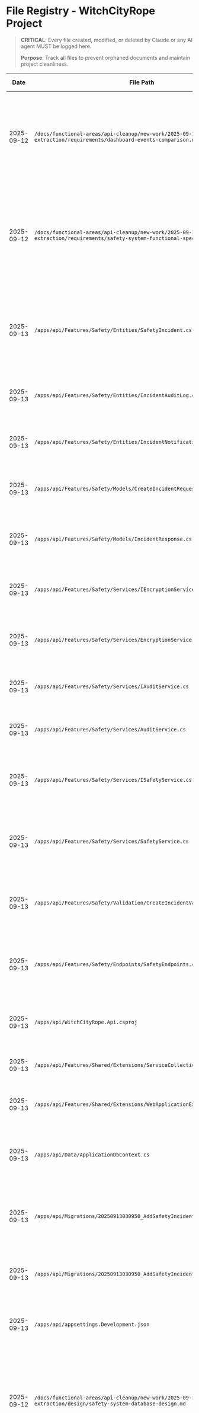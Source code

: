 # File Registry - WitchCityRope Project

> **CRITICAL**: Every file created, modified, or deleted by Claude or any AI agent MUST be logged here.
> 
> **Purpose**: Track all files to prevent orphaned documents and maintain project cleanliness.

| Date | File Path | Action | Purpose | Session/Task | Status | Cleanup Date |
|------|-----------|--------|---------|--------------|--------|--------------|
| 2025-09-12 | `/docs/functional-areas/api-cleanup/new-work/2025-09-12-legacy-feature-extraction/requirements/dashboard-events-comparison.md` | CREATED | Comprehensive analysis comparing Dashboard and Events Enhancement features between legacy and modern APIs for extraction decision | Dashboard and Events feature analysis | ACTIVE | N/A |
| 2025-09-12 | `/docs/functional-areas/api-cleanup/new-work/2025-09-12-legacy-feature-extraction/requirements/safety-system-functional-spec.md` | CREATED | Complete functional specification for Safety incident reporting system based on approved UI design - defines workflows, API endpoints, security requirements | Safety System Implementation | ACTIVE | Keep permanent |
| 2025-09-13 | `/apps/api/Features/Safety/Entities/SafetyIncident.cs` | CREATED | Safety incident entity with encrypted sensitive data fields, PostgreSQL optimized schema, comprehensive audit trail support | Safety System Backend Implementation | ACTIVE | Keep permanent |
| 2025-09-13 | `/apps/api/Features/Safety/Entities/IncidentAuditLog.cs` | CREATED | Audit log entity for complete incident action tracking with JSONB support for PostgreSQL | Safety System Backend Implementation | ACTIVE | Keep permanent |
| 2025-09-13 | `/apps/api/Features/Safety/Entities/IncidentNotification.cs` | CREATED | Email notification tracking entity for incident alerts and notifications | Safety System Backend Implementation | ACTIVE | Keep permanent |
| 2025-09-13 | `/apps/api/Features/Safety/Models/CreateIncidentRequest.cs` | CREATED | Request model for incident submission with full validation requirements | Safety System Backend Implementation | ACTIVE | Keep permanent |
| 2025-09-13 | `/apps/api/Features/Safety/Models/IncidentResponse.cs` | CREATED | Complete response models for incident tracking, admin dashboard, and status reporting | Safety System Backend Implementation | ACTIVE | Keep permanent |
| 2025-09-13 | `/apps/api/Features/Safety/Services/IEncryptionService.cs` | CREATED | Encryption service interface for AES-256 sensitive data protection | Safety System Backend Implementation | ACTIVE | Keep permanent |
| 2025-09-13 | `/apps/api/Features/Safety/Services/EncryptionService.cs` | CREATED | AES-256 encryption service implementation for protecting sensitive incident data | Safety System Backend Implementation | ACTIVE | Keep permanent |
| 2025-09-13 | `/apps/api/Features/Safety/Services/IAuditService.cs` | CREATED | Audit service interface for comprehensive incident action logging | Safety System Backend Implementation | ACTIVE | Keep permanent |
| 2025-09-13 | `/apps/api/Features/Safety/Services/AuditService.cs` | CREATED | Audit service implementation with privacy protection for anonymous reports | Safety System Backend Implementation | ACTIVE | Keep permanent |
| 2025-09-13 | `/apps/api/Features/Safety/Services/ISafetyService.cs` | CREATED | Main safety service interface following vertical slice architecture pattern | Safety System Backend Implementation | ACTIVE | Keep permanent |
| 2025-09-13 | `/apps/api/Features/Safety/Services/SafetyService.cs` | CREATED | Core safety service with direct Entity Framework access, encryption, reference number generation | Safety System Backend Implementation | ACTIVE | Keep permanent |
| 2025-09-13 | `/apps/api/Features/Safety/Validation/CreateIncidentValidator.cs` | CREATED | FluentValidation validator for incident submission with comprehensive business rules | Safety System Backend Implementation | ACTIVE | Keep permanent |
| 2025-09-13 | `/apps/api/Features/Safety/Endpoints/SafetyEndpoints.cs` | CREATED | Minimal API endpoints for incident submission, tracking, admin dashboard - supports anonymous access | Safety System Backend Implementation | ACTIVE | Keep permanent |
| 2025-09-13 | `/apps/api/WitchCityRope.Api.csproj` | MODIFIED | Added FluentValidation packages for safety system validation requirements | Safety System Backend Implementation | ACTIVE | Keep permanent |
| 2025-09-13 | `/apps/api/Features/Shared/Extensions/ServiceCollectionExtensions.cs` | MODIFIED | Registered Safety services and FluentValidation for DI container | Safety System Backend Implementation | ACTIVE | Keep permanent |
| 2025-09-13 | `/apps/api/Features/Shared/Extensions/WebApplicationExtensions.cs` | MODIFIED | Added Safety endpoint mapping to application pipeline | Safety System Backend Implementation | ACTIVE | Keep permanent |
| 2025-09-13 | `/apps/api/Data/ApplicationDbContext.cs` | MODIFIED | Added Safety entities, comprehensive Entity Framework configuration, audit field handling | Safety System Backend Implementation | ACTIVE | Keep permanent |
| 2025-09-13 | `/apps/api/Migrations/20250913030950_AddSafetyIncidentSystem.cs` | CREATED | EF Core migration with PostgreSQL sequence and reference number generation function | Safety System Backend Implementation | ACTIVE | Keep permanent |
| 2025-09-13 | `/apps/api/Migrations/20250913030950_AddSafetyIncidentSystem.Designer.cs` | CREATED | Auto-generated migration designer file for Safety System database schema | Safety System Backend Implementation | ACTIVE | Keep permanent |
| 2025-09-13 | `/apps/api/appsettings.Development.json` | MODIFIED | Added Safety encryption key configuration for development environment | Safety System Backend Implementation | ACTIVE | Keep permanent |
| 2025-09-12 | `/docs/functional-areas/api-cleanup/new-work/2025-09-12-legacy-feature-extraction/design/safety-system-database-design.md` | CREATED | Comprehensive database schema design for Safety incident reporting system with PostgreSQL optimization, encrypted storage, audit trails, and EF Core configuration | Database Designer Safety System | ACTIVE | Keep permanent |
| 2025-09-12 | `/docs/functional-areas/api-cleanup/new-work/2025-09-12-legacy-feature-extraction/handoffs/database-designer-2025-09-12-handoff.md` | CREATED | Mandatory database designer handoff documenting completed schema design, security patterns, performance optimization, and next steps for backend implementation | Database Designer Handoff | ACTIVE | Keep permanent |
| 2025-09-12 | `/docs/functional-areas/api-cleanup/new-work/2025-09-12-legacy-feature-extraction/design/safety-system-technical-design.md` | CREATED | Comprehensive technical architecture for Safety System implementation - vertical slice structure, service layers, API endpoints, validation, encryption, testing strategy, and implementation roadmap | Backend Developer Safety System Technical Design | ACTIVE | Keep permanent |

## Active File Registry

| Date | File Path | Action | Purpose | Session/Task | Status | Cleanup Date |
|------|-----------|--------|---------|--------------|--------|--------------|
| 2025-09-12 | /docs/functional-areas/authentication/research/2025-09-12-authentication-best-practices-research.md | CREATED | Comprehensive research on modern authentication patterns for React + ASP.NET Core 2025 - BFF pattern analysis and recommendations | Technology researcher authentication research | ACTIVE | Keep permanent |
| 2025-09-12 | /docs/lessons-learned/backend-developer-lessons-learned.md | MODIFIED | Added mandatory agent handoff documentation process section for workflow continuity | Workflow handoff system implementation | ACTIVE | Keep permanent |
| 2025-09-12 | /docs/lessons-learned/business-requirements-lessons-learned.md | MODIFIED | Added mandatory agent handoff documentation process section for workflow continuity | Workflow handoff system implementation | ACTIVE | Keep permanent |
| 2025-09-12 | /docs/lessons-learned/database-designer-lessons-learned.md | MODIFIED | Added mandatory agent handoff documentation process section for workflow continuity | Workflow handoff system implementation | ACTIVE | Keep permanent |
| 2025-09-12 | /docs/lessons-learned/functional-spec-lessons-learned.md | MODIFIED | Added mandatory agent handoff documentation process section for workflow continuity | Workflow handoff system implementation | ACTIVE | Keep permanent |
| 2025-09-12 | /docs/lessons-learned/git-manager-lessons-learned.md | MODIFIED | Added mandatory agent handoff documentation process section for workflow continuity | Workflow handoff system implementation | ACTIVE | Keep permanent |
| 2025-09-12 | /docs/lessons-learned/librarian-lessons-learned.md | MODIFIED | Added mandatory agent handoff documentation process section for workflow continuity | Workflow handoff system implementation | ACTIVE | Keep permanent |
| 2025-09-12 | /docs/lessons-learned/ui-designer-lessons-learned.md | MODIFIED | Added mandatory agent handoff documentation process section for workflow continuity | Workflow handoff system implementation | ACTIVE | Keep permanent |
| 2025-09-12 | /docs/lessons-learned/test-executor-lessons-learned.md | MODIFIED | Added mandatory agent handoff documentation process section for workflow continuity | Workflow handoff system implementation | ACTIVE | Keep permanent |
| 2025-09-12 | /docs/lessons-learned/devops-lessons-learned.md | MODIFIED | Added mandatory agent handoff documentation process section for workflow continuity | Workflow handoff system implementation | ACTIVE | Keep permanent |
| 2025-09-12 | /docs/lessons-learned/lint-validator-lessons-learned.md | MODIFIED | Added mandatory agent handoff documentation process section for workflow continuity | Workflow handoff system implementation | ACTIVE | Keep permanent |
| 2025-09-12 | /docs/lessons-learned/prettier-formatter-lessons-learned.md | MODIFIED | Added mandatory agent handoff documentation process section for workflow continuity | Workflow handoff system implementation | ACTIVE | Keep permanent |
| 2025-09-12 | /docs/lessons-learned/technology-researcher-lessons-learned.md | MODIFIED | Added mandatory agent handoff documentation process section for workflow continuity | Workflow handoff system implementation | ACTIVE | Keep permanent |
| 2025-09-12 | /docs/lessons-learned/orchestrator-lessons-learned.md | MODIFIED | Added orchestrator handoff enforcement responsibilities section with delegation template | Workflow handoff system implementation | ACTIVE | Keep permanent |
| 2025-09-12 | /home/chad/repos/witchcityrope-react/CLAUDE.md | MODIFIED | Added mandatory agent handoff documentation system section with orchestrator enforcement rules | Workflow handoff system implementation | ACTIVE | Keep permanent |
| 2025-09-12 | /docs/lessons-learned/backend-developer-lessons-learned.backup.md | CREATED | Backup of original backend lessons learned before cleanup | Lessons learned cleanup task | ACTIVE | 2025-09-19 |
| 2025-09-12 | /docs/lessons-learned/backend-lessons-learned.md | MODIFIED | Cleaned up from 2013 lines to 133 lines - removed status reports, kept prevention patterns and technical solutions | Lessons learned cleanup per LESSONS-LEARNED-RULES.md | ACTIVE | N/A |
| 2025-01-09 | /apps/web/src/components/layout/Navigation.tsx | MODIFIED | Updated navigation for logged-in users: replaced user greeting+logout with Dashboard CTA, added Admin link for administrators | Navigation Updates Implementation | ACTIVE | N/A |
| 2025-01-09 | /apps/web/src/components/layout/UtilityBar.tsx | MODIFIED | Updated utility bar layout: added user greeting on LEFT, logout link on RIGHT, changed justify from flex-end to space-between | Navigation Updates Implementation | ACTIVE | N/A |
| 2025-09-10 | /tests/playwright/login-and-events-verification.spec.ts | CREATED | Comprehensive E2E test for login and events verification per user requirements | Test executor login/events testing | ACTIVE | Keep permanent |
| 2025-09-10 | /test-results/login-and-events-test-report-2025-09-10.md | CREATED | Detailed test execution report showing successful login and events functionality | Test executor comprehensive testing | ACTIVE | Keep permanent |
| 2025-09-10 | /test-results/01-login-page-loaded.png | CREATED | Screenshot evidence of login page functionality | Test executor login testing | TEMPORARY | 2025-09-17 |
| 2025-09-10 | /test-results/02-login-form-filled.png | CREATED | Screenshot evidence of login form with credentials filled | Test executor login testing | TEMPORARY | 2025-09-17 |
| 2025-09-10 | /test-results/03-after-login-submission.png | CREATED | Screenshot evidence of successful login redirect to dashboard | Test executor login testing | TEMPORARY | 2025-09-17 |
| 2025-09-10 | /test-results/04-events-page-loaded.png | CREATED | Screenshot evidence of events page displaying all 10 events correctly | Test executor events testing | TEMPORARY | 2025-09-17 |
| 2025-09-10 | /test-results/06-journey-after-login.png | CREATED | Screenshot evidence of user journey - post login state | Test executor journey testing | TEMPORARY | 2025-09-17 |
| 2025-09-10 | /test-results/07-journey-events-page.png | CREATED | Screenshot evidence of complete user journey - final events page | Test executor journey testing | TEMPORARY | 2025-09-17 |
| 2025-09-10 | /tests/playwright/events-diagnostic.spec.ts | CREATED | Focused diagnostic test to capture actual events page behavior and API connectivity issues | Test executor events diagnosis | ACTIVE | Keep permanent |
| 2025-09-10 | /docs/functional-areas/events/handoffs/test-executor-2025-09-10-events-diagnosis.md | CREATED | Critical handoff documenting that events are NOT displaying due to API connection issues, with visual evidence | Test executor events diagnosis | ACTIVE | Keep permanent |
| 2025-09-10 | /tests/playwright/dashboard.spec.ts | MODIFIED | CRITICAL FIX: Added mandatory JavaScript and console error monitoring to catch RangeError crashes | Test developer dashboard error detection | ACTIVE | Keep permanent |
| 2025-09-10 | /docs/standards-processes/testing/TEST_CATALOG.md | MODIFIED | Documented critical fix for E2E test false positive (test passed while dashboard crashed with RangeError) | Test developer error detection fix | ACTIVE | Keep permanent |
| 2025-09-10 | /docs/lessons-learned/test-developer-lessons-learned.md | MODIFIED | Added critical lesson about E2E tests without error monitoring being worse than no tests | Test developer lessons learned | ACTIVE | Keep permanent |
| 2025-09-10 | /tests/run-dashboard-error-test.sh | CREATED | Verification script to test improved dashboard error detection | Test developer verification script | ACTIVE | Keep permanent |
| 2025-09-10 | /test-results/events-page-actual-diagnosis.png | CREATED | Screenshot evidence showing loading skeleton state when events fail to load | Test executor events diagnosis | TEMPORARY | 2025-09-17 |
| 2025-09-10 | /test-results/events-page-after-wait.png | CREATED | Screenshot evidence showing error message "Failed to Load Events" that users actually see | Test executor events diagnosis | TEMPORARY | 2025-09-17 |
| 2025-09-10 | /test-results/events-main-content.png | CREATED | Screenshot of main content area detail for diagnostic analysis | Test executor events diagnosis | TEMPORARY | 2025-09-17 |
| 2025-09-10 | /apps/web/src/components/dashboard/EventsWidget.tsx | MODIFIED | Fixed critical RangeError: Invalid time value when formatting null/undefined dates from API responses | React developer date handling fix | ACTIVE | Keep permanent |
| 2025-09-11 | Multiple investigation files | READ | Comprehensive investigation of admin dashboard and events management system for implementation planning | Librarian investigation - admin events analysis | INVESTIGATION | N/A |
| 2025-09-10 | /docs/lessons-learned/react-developer-lessons-learned.md | MODIFIED | Added critical lesson on safe date handling from API data to prevent runtime crashes | React developer lessons documentation | ACTIVE | Keep permanent |
| 2025-09-10 | /session-work/2025-09-10/date-handling-test.js | CREATED | Test script to verify date handling fix works for all problematic scenarios | React developer testing | TEMPORARY | 2025-09-17 |
| 2025-09-10 | /docs/design/wireframes/navigation-logged-in-mockup.html | CREATED | HTML mockup showing navigation changes for logged-in users with visual comparison of current vs new states | UI Designer navigation mockup | ACTIVE | Keep permanent |
| 2025-09-11 | Multiple navigation files | READ | Investigation of current navigation structure for navigation update orchestration | Librarian navigation analysis | INVESTIGATION | Analysis complete |
| 2025-09-11 | /docs/standards-processes/workflow-orchestration-process.md | MODIFIED | CRITICAL FIX: Removed UI Design and Functional Spec from Phase 1, moved them to Phase 2 with UI Design FIRST mandate | Librarian workflow documentation fix | ACTIVE | Keep permanent |
| 2025-09-11 | /docs/functional-areas/navigation/requirements/functional-specification-2025-09-11.md | CREATED | Comprehensive functional specification for navigation updates based on approved UI design and business requirements | Functional Spec Agent navigation implementation | ACTIVE | Keep permanent |
| 2025-09-11 | /docs/functional-areas/navigation/requirements/business-requirements-2025-09-11.md | CREATED | Business requirements document for navigation updates for logged-in users | Business Requirements Agent navigation updates | ACTIVE | Keep permanent |
| 2025-09-11 | /docs/functional-areas/navigation/design/ui-design-2025-09-11.md | CREATED | UI design document with wireframes and specifications for navigation changes | UI Designer navigation updates | ACTIVE | Keep permanent |
| 2025-09-11 | /docs/functional-areas/navigation/completion-summary-2025-09-11.md | CREATED | Completion summary documenting successful navigation updates implementation | Librarian documentation completion | ACTIVE | Keep permanent |
| 2025-09-11 | /home/chad/repos/witchcityrope-react/PROGRESS.md | MODIFIED | Updated to reflect completed navigation updates for logged-in users with achievement summary | Librarian progress documentation | ACTIVE | Keep permanent |
| 2025-09-11 | /docs/architecture/file-registry.md | MODIFIED | Added entries for all navigation update documentation files and completion tracking | Librarian file tracking | ACTIVE | Keep permanent |
| 2025-09-11 | /docs/architecture/functional-area-master-index.md | MODIFIED | Added navigation functional area with COMPLETE status for logged-in user updates | Librarian navigation tracking | ACTIVE | Keep permanent |
| 2025-09-11 | /docs/lessons-learned/librarian-lessons-learned.md | MODIFIED | Added documentation completion excellence patterns from navigation updates workflow | Librarian lessons documentation | ACTIVE | Keep permanent |
| 2025-09-11 | /docs/functional-areas/events/admin-activation/business-requirements-2025-09-11.md | CREATED | Focused business requirements for activating existing Admin Dashboard Events Management system - prioritizing connection over creation | Business Requirements Agent admin events activation | ACTIVE | Keep permanent |
| 2025-09-11 | /docs/functional-areas/events/admin-activation/ui-design-2025-09-11.md | CREATED | UI design document for minimal Admin Dashboard activation with component specifications and wireframes | UI Designer admin dashboard activation | ACTIVE | Keep permanent |
| 2025-09-11 | /docs/functional-areas/events/admin-activation/functional-specification-2025-09-11.md | CREATED | Technical functional specification for Admin Dashboard Events Management activation - details minimal implementation to connect existing assets | Functional Spec Agent admin events activation | ACTIVE | Keep permanent |
| 2025-09-11 | /session-work/2025-09-11/event-session-matrix-investigation-report.md | CREATED | Comprehensive investigation report confirming Event Session Matrix system is fully implemented - no work was lost in recent merges | Librarian Event Session Matrix investigation | ACTIVE | Keep permanent |
| 2025-09-12 | /docs/functional-areas/api-cleanup/ | CREATED | New functional area directory for critical API cleanup work | Librarian API cleanup documentation structure | ACTIVE | Keep permanent |
| 2025-09-12 | /docs/functional-areas/api-cleanup/new-work/ | CREATED | Active work directory for API cleanup functional area | Librarian API cleanup documentation structure | ACTIVE | Keep permanent |
| 2025-09-12 | /docs/functional-areas/api-cleanup/new-work/2025-09-12-legacy-feature-extraction/ | CREATED | Specific work directory for legacy feature extraction from duplicate API crisis | Librarian API cleanup documentation structure | ACTIVE | Keep permanent |
| 2025-09-12 | /docs/functional-areas/api-cleanup/new-work/2025-09-12-legacy-feature-extraction/requirements/ | CREATED | Requirements subdirectory for business requirements and functional specifications | Librarian API cleanup documentation structure | ACTIVE | Keep permanent |
| 2025-09-12 | /docs/functional-areas/api-cleanup/new-work/2025-09-12-legacy-feature-extraction/design/ | CREATED | Design subdirectory for UI design and technical design documents | Librarian API cleanup documentation structure | ACTIVE | Keep permanent |
| 2025-09-12 | /docs/functional-areas/api-cleanup/new-work/2025-09-12-legacy-feature-extraction/implementation/ | CREATED | Implementation subdirectory for development work tracking | Librarian API cleanup documentation structure | ACTIVE | Keep permanent |
| 2025-09-12 | /docs/functional-areas/api-cleanup/new-work/2025-09-12-legacy-feature-extraction/testing/ | CREATED | Testing subdirectory for test plans and validation work | Librarian API cleanup documentation structure | ACTIVE | Keep permanent |
| 2025-09-12 | /docs/functional-areas/api-cleanup/new-work/2025-09-12-legacy-feature-extraction/reviews/ | CREATED | Reviews subdirectory for human review points and approvals | Librarian API cleanup documentation structure | ACTIVE | Keep permanent |
| 2025-09-12 | /docs/functional-areas/api-cleanup/new-work/2025-09-12-legacy-feature-extraction/handoffs/ | CREATED | Handoffs subdirectory for mandatory agent handoff documentation | Librarian API cleanup documentation structure | ACTIVE | Keep permanent |
| 2025-09-12 | /docs/functional-areas/api-cleanup/new-work/2025-09-12-legacy-feature-extraction/progress.md | CREATED | Progress tracking document with workflow status template for API cleanup and legacy feature extraction | Librarian API cleanup documentation structure | ACTIVE | Keep permanent |
| 2025-09-12 | /docs/architecture/functional-area-master-index.md | MODIFIED | Added API Cleanup functional area with CRITICAL priority and updated active development work section | Librarian master index maintenance | ACTIVE | Keep permanent |
| 2025-09-12 | /docs/functional-areas/api-cleanup/README.md | CREATED | Functional area overview document explaining duplicate API crisis, objectives, risk assessment, and workflow structure | Librarian API cleanup documentation structure | ACTIVE | Keep permanent |
| 2025-09-12 | /docs/functional-areas/api-cleanup/new-work/2025-09-12-legacy-feature-extraction/handoffs/librarian-2025-09-12-handoff.md | CREATED | Mandatory agent handoff document with complete context, next steps, and structure verification for API cleanup workflow | Librarian mandatory handoff documentation | ACTIVE | Keep permanent |
| 2025-09-12 | /docs/functional-areas/api-cleanup/new-work/2025-09-12-legacy-feature-extraction/requirements/technical-requirements.md | CREATED | Detailed technical requirements and implementation approach for API cleanup - defines phases, migration patterns, and success criteria | API Cleanup Orchestration | ACTIVE | Keep permanent |
| 2025-09-12 | /docs/functional-areas/api-cleanup/new-work/2025-09-12-legacy-feature-extraction/requirements/legacy-api-feature-analysis.md | CREATED | Comprehensive analysis of legacy API features with extraction priority matrix and business criticality assessment | Backend Developer Analysis | ACTIVE | Keep permanent |
| 2025-09-12 | /docs/functional-areas/api-cleanup/new-work/2025-09-12-legacy-feature-extraction/handoffs/backend-developer-2025-09-12-handoff.md | CREATED | Backend developer handoff with feature analysis results and critical safety system finding | Backend Developer Handoff | ACTIVE | Keep permanent |
| 2025-09-12 | /docs/functional-areas/api-cleanup/new-work/2025-09-12-legacy-feature-extraction/progress.md | MODIFIED | Updated progress tracking with Phase 1 completion status and human review checkpoint | Orchestrator Progress Update | ACTIVE | Keep permanent |
| 2025-09-12 | /docs/functional-areas/api-cleanup/new-work/2025-09-12-legacy-feature-extraction/reviews/phase1-requirements-review.md | CREATED | Mandatory human review document for Phase 1 requirements with critical safety system finding | Orchestrator Review Document | ACTIVE | Keep permanent |
| 2025-09-12 | /home/chad/repos/witchcityrope-react/apps/api/Features/Authentication/Endpoints/AuthenticationEndpoints.cs | MODIFIED | Implemented BFF authentication pattern with httpOnly cookies - updated login/logout endpoints and added /auth/user and /auth/refresh endpoints | Backend Developer BFF implementation | ACTIVE | Keep permanent |
| 2025-09-12 | /home/chad/repos/witchcityrope-react/apps/api/Services/JwtService.cs | MODIFIED | Added token validation methods for BFF pattern - IsTokenNearExpiry and ValidateTokenStructure for refresh scenarios | Backend Developer BFF implementation | ACTIVE | Keep permanent |
| 2025-09-12 | /home/chad/repos/witchcityrope-react/apps/api/Services/IJwtService.cs | MODIFIED | Added interface methods for new JWT validation functions supporting BFF refresh token logic | Backend Developer BFF implementation | ACTIVE | Keep permanent |
| 2025-09-12 | /home/chad/repos/witchcityrope-react/apps/api/Program.cs | MODIFIED | Enhanced JWT Bearer authentication to support both Authorization header and httpOnly cookies via OnMessageReceived event | Backend Developer BFF implementation | ACTIVE | Keep permanent |
| 2025-09-12 | /session-work/2025-09-12/bff-authentication-implementation-summary.md | CREATED | Comprehensive implementation summary of BFF authentication pattern with httpOnly cookies addressing critical user timeout issues | Backend Developer implementation documentation | ACTIVE | Keep permanent |
| 2025-09-12 | /home/chad/repos/witchcityrope-react/ARCHITECTURE.md | MODIFIED | Updated authentication documentation to reflect BFF pattern with httpOnly cookies, removed JWT localStorage references, enhanced security guidance | Librarian authentication documentation update | ACTIVE | Keep permanent |
| 2025-09-12 | /docs/_archive/authentication-localstorage-legacy-2025-09-12/ | CREATED | Archive directory for legacy localStorage authentication pattern with security vulnerabilities | Librarian legacy code archival | ARCHIVED | Keep permanent |
| 2025-09-12 | /docs/_archive/authentication-localstorage-legacy-2025-09-12/useAuth.ts | ARCHIVED | Legacy authentication hooks with localStorage JWT tokens - archived due to XSS vulnerability and authentication timeout issues | Librarian legacy code archival | ARCHIVED | Keep permanent |
| 2025-09-12 | /docs/_archive/authentication-localstorage-legacy-2025-09-12/README.md | CREATED | Archive explanation documenting why localStorage authentication was retired and replaced with BFF pattern | Librarian archival documentation | ARCHIVED | Keep permanent |
| 2025-09-12 | /docs/functional-areas/authentication/README.md | MODIFIED | Updated authentication system overview to reflect BFF pattern implementation, security improvements, and current feature status | Librarian authentication functional area update | ACTIVE | Keep permanent |
| 2025-09-12 | /docs/functional-areas/authentication/bff-authentication-implementation-guide.md | CREATED | Permanent copy of BFF authentication implementation guide for functional area documentation | Librarian documentation migration | ACTIVE | Keep permanent |
| 2025-09-12 | /docs/functional-areas/authentication/authentication-migration-summary-2025-09-12.md | CREATED | Comprehensive migration summary documenting transition from JWT localStorage to BFF httpOnly cookies with security analysis and implementation timeline | Librarian migration documentation | ACTIVE | Keep permanent |
| 2025-09-12 | /docs/functional-areas/authentication/handoffs/librarian-2025-09-12-authentication-migration-handoff.md | CREATED | Mandatory agent handoff documenting complete authentication documentation migration with security analysis and team guidance | Librarian mandatory handoff | ACTIVE | Keep permanent |
| 2025-09-12 | /docs/lessons-learned/librarian-lessons-learned.md | MODIFIED | Added Authentication Documentation Migration Pattern with systematic approach for major architecture documentation updates | Librarian lessons learned enhancement | ACTIVE | Keep permanent |
| 2025-09-12 | /docs/architecture/functional-area-master-index.md | MODIFIED | Updated Authentication status to BFF PATTERN COMPLETE with secure httpOnly cookies implementation | Librarian master index update | ACTIVE | Keep permanent |
| 2025-09-12 | /docs/functional-areas/testing-infrastructure/ | CREATED | New functional area directory for containerized testing infrastructure research and modernization | Librarian testing infrastructure setup | ACTIVE | Keep permanent |
| 2025-09-12 | /docs/functional-areas/testing-infrastructure/README.md | CREATED | Functional area overview for testing infrastructure with scope, current status, and documentation structure | Librarian testing infrastructure setup | ACTIVE | Keep permanent |
| 2025-09-12 | /docs/functional-areas/testing-infrastructure/new-work/ | CREATED | Active work directory for testing infrastructure functional area | Librarian testing infrastructure setup | ACTIVE | Keep permanent |
| 2025-09-12 | /docs/functional-areas/testing-infrastructure/new-work/2025-09-12-containerized-testing/ | CREATED | Specific work directory for containerized testing research project | Librarian testing infrastructure setup | ACTIVE | Keep permanent |
| 2025-09-12 | /docs/functional-areas/testing-infrastructure/new-work/2025-09-12-containerized-testing/requirements/ | CREATED | Requirements subdirectory for research requirements and analysis | Librarian testing infrastructure setup | ACTIVE | Keep permanent |
| 2025-09-12 | /docs/functional-areas/testing-infrastructure/new-work/2025-09-12-containerized-testing/design/ | CREATED | Design subdirectory for infrastructure architecture and design documents | Librarian testing infrastructure setup | ACTIVE | Keep permanent |
| 2025-09-12 | /docs/functional-areas/testing-infrastructure/new-work/2025-09-12-containerized-testing/research/ | CREATED | Research subdirectory for investigation findings and analysis results | Librarian testing infrastructure setup | ACTIVE | Keep permanent |
| 2025-09-12 | /docs/functional-areas/testing-infrastructure/new-work/2025-09-12-containerized-testing/progress.md | CREATED | Progress tracking document with 5-phase research plan, success criteria, and timeline for containerized testing infrastructure research | Librarian testing infrastructure setup | ACTIVE | Keep permanent |
| 2025-09-12 | /docs/architecture/functional-area-master-index.md | MODIFIED | Added Testing Infrastructure functional area with Research Phase status for containerized testing project | Librarian master index update | ACTIVE | Keep permanent |

## Archive Registry

| Date | File Path | Action | Reason | Archive Location | Date Archived |
|------|-----------|--------|---------|------------------|---------------|
| 2025-08-19 | `/docs/functional-areas/vertical-slice-home-page/` | ARCHIVED | Mission accomplished - all value extracted to authentication functional area | `/docs/_archive/vertical-slice-home-page-2025-08-16/` | 2025-08-19 |
| 2025-08-19 | `/docs/functional-areas/authentication-identity/` | ARCHIVED | Legacy authentication docs - replaced by complete React authentication system | `/docs/_archive/authentication-identity-legacy-2025-08-12/` | 2025-08-12 |

## Cleanup Schedule

### Weekly Cleanup (Every Monday)
- Review TEMPORARY files approaching cleanup date
- Move completed session work to archive
- Update file statuses based on current usage

### Monthly Review (First Monday of month)
- Archive old session work folders
- Review ACTIVE files for continued relevance  
- Update cleanup dates for ongoing work

### Cleanup Targets for Week of 2025-09-16
- Delete screenshot files from 2025-09-10 testing
- Review session-work folders from 2025-09-10
- Archive completed testing artifacts

## File Categories

### ACTIVE
Files currently in use or reference documents needed for ongoing development.

### TEMPORARY  
Files with specific cleanup dates, usually test artifacts, screenshots, or session notes.

### INVESTIGATION
Read-only analysis work that provides context but doesn't create permanent artifacts.

### ARCHIVED
Files moved to `/docs/_archive/` with historical value but no longer needed for active development.

## Registry Maintenance

This registry must be updated by **every agent** that creates, modifies, or deletes files. No exceptions.

**Last Updated**: 2025-09-12 - Added Safety System database design and database designer handoff documents
**Maintained By**: All AI Agents  
**Review Frequency**: Weekly